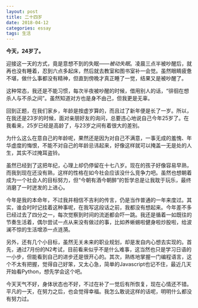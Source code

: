```yaml
---
layout: post
title: 二十四岁
date: 2018-04-12
categories: essay
tags: 生活
---
```


**今天，24岁了。**

迎接这一天的方式，竟是意想不到的失眠——*被动失眠*。凌晨三点半被吵醒后，就再也没有睡着，忍到六点多起床，然后就去教室和图书室补一会觉。虽然眼睛疲惫不堪，做什么事都没有精神，但直到傍晚才真正睡了一觉，结果又是被吵醒了。

这种常态，我还是不能习惯，每次半夜被吵醒的时候，借用别人的话，“徘徊在想杀人与不杀之间”。虽然知道对方也是身不由己，但我更是无辜。

回到正题，在我们家乡，年龄是按虚岁算的，而且过了新年便是长了一岁。所以，在我还是23岁的时候，面对亲朋好友的询问，总要违心地说自己今年25岁了。在我看来，25岁已经是高龄了，与23岁之间有着很大的差别。

为什么这么在意自己的年龄呢，果然还是因为对自己不满意，一事无成的羞愧、年华虚度的悔恨，不能不对自己的年龄忌讳起来，好像这样就可以掩盖一无是处的人生，其实不过掩耳盗铃。

虽然已经到了这把年纪，心理上却仍停留在十七八岁。现在的孩子好像容易早熟，而我到现在还没有熟，这样的性格在如今社会应该没什么竞争力吧。虽然也想朝着成为一个社会人的目标努力，但“今朝有酒今朝醉”的哲学总是让我耽于玩乐，最终消磨了一时迸发的上进心。

今年是我的本命年，不过我并相信不吉利的传言，仍是当作普通的一年来度过。其实，谁会时时记挂着这种事呢，在我写这段话之前，我都没有想起来。今年差不多已经过去了四分之一，每次觉察到时间的流逝都会吓一跳。我还是循着一如既往的节奏生活着，偶尔尝试一点从来没有做过的事，比如养蜥蜴啦健身啦炒股啦，给波澜不惊的生活增添一点涟漪。

另外，还有几个小目标，虽然无关未来的职业规划，却是发自内心想去实现的。首先，通过7月份的N2考试，目前看来似乎不是什么难事，这当然也只是学习日语的一小步，但能看到自己的进步还是很开心的。其次，熟练地掌握一门编程语言，这个不太有把握，觉得自己好笨，又太心急，简单的Javascript也记不住，最近几天开始看Python，想先学会这个吧。

今天天气不好，身体状态也不好，不过在补了一觉后有所恢复，现在心情还不错。平凡的一天，在努力之后，也会觉得幸福。我怎么敢说这样的话呢，明明什么都没有努力过。